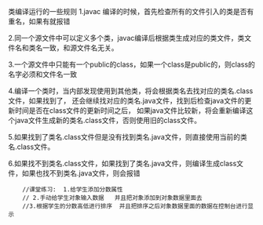 类编译运行的一些规则
1.javac 编译的时候，首先检查所有的文件引入的类是否有重名，如果有就报错

2.同一个源文件中可以定义多个类，javac编译后根据类生成对应的类文件，类文件名和类名一致，和源文件名无关。

3.一个源文件中只能有一个public的class，如果一个class是public的，则class的名字必须和文件名一致

4.编译一个类时，当内部发现使用到其他类，将会根据类名去找对应的类名.class 文件，如果找到了，
还会继续找对应的类名.java文件，找到后检查java文件的更新时间是否在class文件的更新时间之后，
如果java文件比较新，将会重新编译这个java文件生成新的类名.class文件，否则使用旧的class文件。

5.如果找到了类名.class文件但是没有找到类名.java文件，则直接使用当前的类名.class文件。

6.如果找不到类名.class文件，如果找到了类名.java文件，则编译生成class文件，如果也找不到类名.java文件，则会报错

```text
    //课堂练习:  1.给学生添加分数属性
    // 2.手动给学生对象输入数据   并且把对象添加到对象数据里面去
    //3.根据学生的分数高低进行排序  并且把排序之后对象数据里面的数据在控制台进行显示

```


